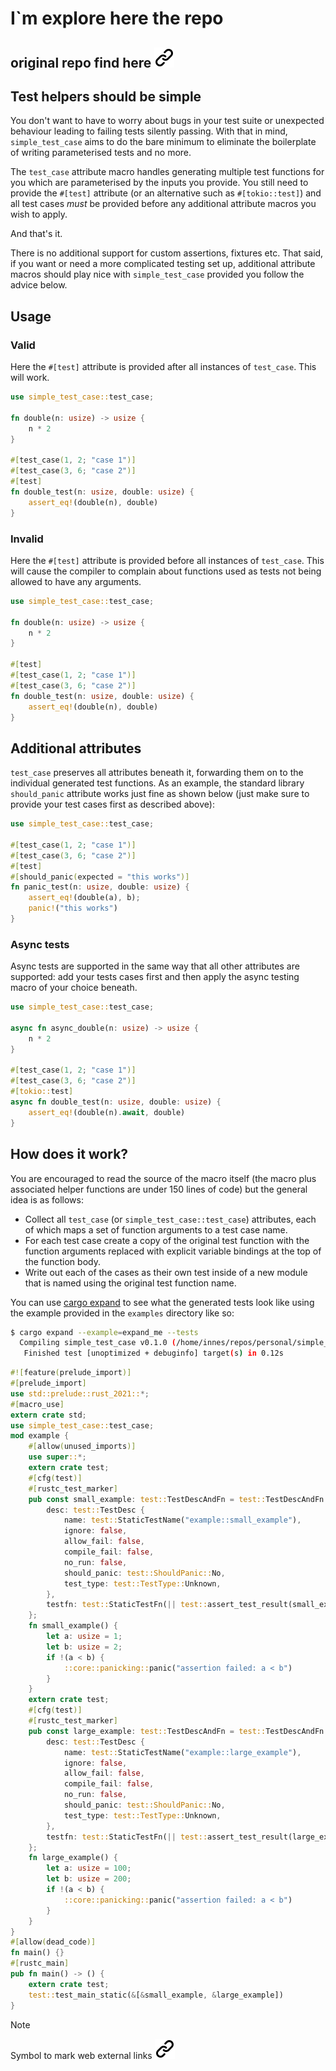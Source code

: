 # I`m explore here the repo 


## original repo find here [![alt text][1]](https://github.com/justanotherdot/perf-and-dhat-profiling-example.git)

## Test helpers should be simple

You don't want to have to worry about bugs in your test suite or unexpected behaviour leading
to failing tests silently passing. With that in mind, `simple_test_case` aims to do the bare
minimum to eliminate the boilerplate of writing parameterised tests and no more.

The `test_case` attribute macro handles generating multiple test functions for you which are
parameterised by the inputs you provide. You still need to provide the `#[test]` attribute (or
an alternative such as `#[tokio::test]`) and all test cases _must_ be provided before any
additional attribute macros you wish to apply.

And that's it.

There is no additional support for custom assertions, fixtures etc. That said, if you want or
need a more complicated testing set up, additional attribute macros should play nice with
`simple_test_case` provided you follow the advice below.

## Usage

### Valid
Here the `#[test]` attribute is provided after all instances of `test_case`. This will work.
```rust
use simple_test_case::test_case;

fn double(n: usize) -> usize {
    n * 2
}

#[test_case(1, 2; "case 1")]
#[test_case(3, 6; "case 2")]
#[test]
fn double_test(n: usize, double: usize) {
    assert_eq!(double(n), double)
}
```

### Invalid
Here the `#[test]` attribute is provided before all instances of `test_case`. This will cause
the compiler to complain about functions used as tests not being allowed to have any arguments.
```rust
use simple_test_case::test_case;

fn double(n: usize) -> usize {
    n * 2
}

#[test]
#[test_case(1, 2; "case 1")]
#[test_case(3, 6; "case 2")]
fn double_test(n: usize, double: usize) {
    assert_eq!(double(n), double)
}
```

## Additional attributes

`test_case` preserves all attributes beneath it, forwarding them on to the individual generated
test functions. As an example, the standard library `should_panic` attribute works just fine as
shown below (just make sure to provide your test cases first as described above):

```rust
use simple_test_case::test_case;

#[test_case(1, 2; "case 1")]
#[test_case(3, 6; "case 2")]
#[test]
#[should_panic(expected = "this works")]
fn panic_test(n: usize, double: usize) {
    assert_eq!(double(a), b);
    panic!("this works")
}
```

### Async tests

Async tests are supported in the same way that all other attributes are supported: add your
tests cases first and then apply the async testing macro of your choice beneath.
```rust
use simple_test_case::test_case;

async fn async_double(n: usize) -> usize {
    n * 2
}

#[test_case(1, 2; "case 1")]
#[test_case(3, 6; "case 2")]
#[tokio::test]
async fn double_test(n: usize, double: usize) {
    assert_eq!(double(n).await, double)
}
```

## How does it work?

You are encouraged to read the source of the macro itself (the macro plus associated helper
functions are under 150 lines of code) but the general idea is as follows:

- Collect all `test_case` (or `simple_test_case::test_case`) attributes, each of which maps a
  set of function arguments to a test case name.
- For each test case create a copy of the original test function with the function arguments
  replaced with explicit variable bindings at the top of the function body.
- Write out each of the cases as their own test inside of a new module that is named using the
  original test function name.

You can use [cargo expand](https://github.com/dtolnay/cargo-expand) to see what the generated
tests look like using the example provided in the `examples` directory like so:

```bash
$ cargo expand --example=expand_me --tests
  Compiling simple_test_case v0.1.0 (/home/innes/repos/personal/simple_test_case)
   Finished test [unoptimized + debuginfo] target(s) in 0.12s
```
```rust
#![feature(prelude_import)]
#[prelude_import]
use std::prelude::rust_2021::*;
#[macro_use]
extern crate std;
use simple_test_case::test_case;
mod example {
    #[allow(unused_imports)]
    use super::*;
    extern crate test;
    #[cfg(test)]
    #[rustc_test_marker]
    pub const small_example: test::TestDescAndFn = test::TestDescAndFn {
        desc: test::TestDesc {
            name: test::StaticTestName("example::small_example"),
            ignore: false,
            allow_fail: false,
            compile_fail: false,
            no_run: false,
            should_panic: test::ShouldPanic::No,
            test_type: test::TestType::Unknown,
        },
        testfn: test::StaticTestFn(|| test::assert_test_result(small_example())),
    };
    fn small_example() {
        let a: usize = 1;
        let b: usize = 2;
        if !(a < b) {
            ::core::panicking::panic("assertion failed: a < b")
        }
    }
    extern crate test;
    #[cfg(test)]
    #[rustc_test_marker]
    pub const large_example: test::TestDescAndFn = test::TestDescAndFn {
        desc: test::TestDesc {
            name: test::StaticTestName("example::large_example"),
            ignore: false,
            allow_fail: false,
            compile_fail: false,
            no_run: false,
            should_panic: test::ShouldPanic::No,
            test_type: test::TestType::Unknown,
        },
        testfn: test::StaticTestFn(|| test::assert_test_result(large_example())),
    };
    fn large_example() {
        let a: usize = 100;
        let b: usize = 200;
        if !(a < b) {
            ::core::panicking::panic("assertion failed: a < b")
        }
    }
}
#[allow(dead_code)]
fn main() {}
#[rustc_main]
pub fn main() -> () {
    extern crate test;
    test::test_main_static(&[&small_example, &large_example])
}
```

<!-- keep the format -->
>[!NOTE]
>Symbol to mark web external links [![alt text][1]](./README.md)
<!-- -->
<!-- download the link sign --> 
<!-- mkdir -p img && curl --create-dirs --output-dir img -O  "https://raw.githubusercontent.com/MathiasStadler/link_symbol_svg/refs/heads/main/link_symbol.svg"-->
<!-- Link sign - Don't Found a better way :-( - You know a better method? - send me a email -->
[1]: ./img/link_symbol.svg
<!-- keep the format -->